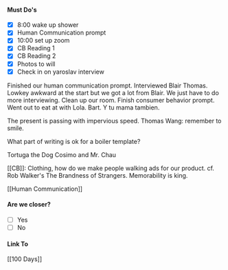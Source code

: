 #### Must Do's
- [x] 8:00 wake up shower
- [x] Human Communication prompt
- [x] 10:00 set up zoom
- [x] CB Reading 1
- [x] CB Reading 2
- [x] Photos to will
- [x] Check in on yaroslav interview

Finished our human communication prompt. Interviewed Blair Thomas. Lowkey awkward at the start but we got a lot from Blair. We just have to do more interviewing. Clean up our room. Finish consumer behavior prompt. Went out to eat at with Lola. Bart. Y tu mama tambien.

The present is passing with impervious speed.
Thomas Wang: remember to smile.

What part of writing is ok for a boiler template?

Tortuga the Dog
Cosimo and Mr. Chau

[[CB]]: Clothing, how do we make people walking ads for our product. cf. Rob Walker's The Brandness of Strangers. Memorability is king.

[[Human Communication]]
#### Are we closer?
- [ ] Yes
- [ ] No
#### Link To
[[100 Days]]
